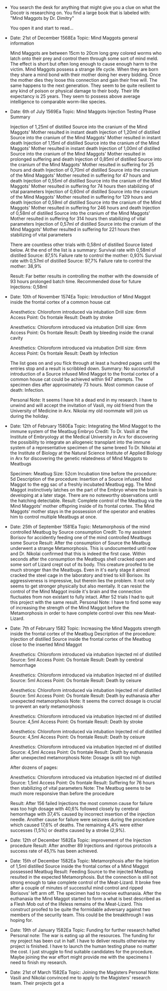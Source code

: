 - You search the desk for anything that might give you a clue on what the Docotr is researching on. You find a large book that is labeled with: "Mind Maggots by Dr. Dimitry"
  
  You open it and start to read...
- Date: 21st of December 1568Ea
  Topic: Mind Maggots general information
  
  Mind Maggots are between 15cm to 20cm long grey colored worms who latch onto their prey and control them through some sort of mind meld. The effect is short but often long enough to cause enough harm to the victim. Mind Maggots possess a strange life cycle. When they are born they share a mind bond with their mother doing her every bidding. Once the mother dies they loose this connection and gain their free will. The same happens to the next generation. They seem to be quite resilient to any kind of poison or physical damage to their body. Their life expectancy is 25 years. They seem to possess above average intelligence to comparable worm-like species.
- Date: 6th of July 1569Ea
  Topic: Mind Maggots Injection Testing Phase Summary
  
  Injection of 1,25ml of distilled Source into the cranium of the Mind Maggots' Mother resulted in instant death
  Injection of 1,20ml of distilled Source into the cranium of the Mind Maggots' Mother resulted in instant death
  Injection of 1,15ml of distilled Source into the cranium of the Mind Maggots' Mother resulted in instant death
  Injection of 1,00ml of distilled Source into the cranium of the Mind Maggots' Mother resulted in prolonged suffering and death
  Injection of 0,85ml of distilled Source into the cranium of the Mind Maggots' Mother resulted in suffering for 25 hours and death
  Injection of 0,70ml of distilled Source into the cranium of the Mind Maggots' Mother resulted in suffering for 47 hours and death
  Injection of 0,55ml of distilled Source into the cranium of the Mind Maggots' Mother resulted in suffering for 74 hours then stabilizing of vital parameters
  Injection of 0,60ml of distilled Source into the cranium of the Mind Maggots' Mother resulted in suffering for 129 hours and death
  Injection of 0,59ml of distilled Source into the cranium of the Mind Maggots' Mother resulted in suffering for 246 hours and death
  Injection of 0,58ml of distilled Source into the cranium of the Mind Maggots' Mother resulted in suffering for 314 hours then stabilizing of vital parameters
  Injection of 0,57ml of distilled Source into the cranium of the Mind Maggots' Mother resulted in suffering for 221 hours then stabilizing of vital parameters
  
  There are countless other trials with 0,58ml of distilled Source listed below. At the end of the list is a summary: 
  Survival rate with 0,58ml of distilled Source: 87,5% Failure rate to control the mother: 0,93%
  Survival rate with 0,57ml of distilled Source: 97,7% Failure rate to control the mother: 38,9%
  
  Result: Far better results in controlling the mother with the downside of 93 hours prolonged batch time. Recommended dose for future Injections: 0,58ml
- Date: 10th of November 1574Ea
  Topic: Introduction of Mind Maggot inside the frontal cortex of a common house cat
  
  Anesthetics: Chloroform introduced via intubation
  Drill size: 6mm
  Access Point: Os frontale
  Result: Death by stroke
  
  Anesthetics: Chloroform introduced via intubation
  Drill size: 6mm
  Access Point: Os frontale
  Result: Death by bleeding inside the cranal cavity
  
  Anesthetics: Chloroform introduced via intubation
  Drill size: 6mm
  Access Point: Os frontale
  Result: Death by Infection
  
  The list goes on and you flick through at least a hundred pages until the entries stop and a result is scribbled down.
  Summary: No successfull introduction of a Source infused Mind Maggot to the frontal cortex of a common house cat could be achieved within 947 attempts. The specimen dies after approximately 73 hours. Most common cause of death: Infection.
  
  Personal Note: It seems I have hit a dead end in my research. I have to unwind and will accept the invitation of Vasili, my old friend from the University of Medicine in Arx. Nikolai my old roommate will join us during the holiday.
- Date: 12th of February 1580Ea
  Topic: Integrating the Mind Maggot to the immune system of the Meatbug Embryo
  Credit: To Dr. Vasili at the Institute of Embryology at the Medical University in Arx for discovering the possibility to integrate an allogeneic transplant into the immune system of a representative specimen of the same breed
  To Dr. Nikolai at the Institute of Biology at the Natural Science Institute of Applied Biology in Arx for discovering the genetic relatedness of Mind Maggots to Meatbugs
  
  Specimen: Meatbug
  Size: 52cm
  Incubation time before the procedure: 5d
  Description of the procedure: Insertion of a Source infused Mind Maggot to the egg sac of a freshly incubated Meatbug egg. The Mind Maggot instinctively latches on the part of the Embryo where the brain is developing at a later stage. There are no noteworthy observations until the hatching detectable.
  Result: Complete control of the Meatbug via the Mind Maggots' mother offspring inside of its frontal cortex. The Mind Maggots' mother stays in the possession of the operator and enables him to control multiple Meatbugs at once.
- Date: 25th of September 1581Ea
  Topic: Metamorphosis of the mind controlled Meatbug by Source consumption
  Credit: To my assistent Borisov for accidently feeding one of the mind controlled Meatbugs some Source
  Result: After the consumption of Source the Meatbug underwent a strange Metamorphosis. This is undocumented until now and Dr. Nikolai confirmed that this is indeed the first case. Within seconds after the consumption the Meatbugs shell cracked open and some sort of Lizard crept out of its body. This creature proofed to be much stronger than the Meatbugs. Even in it's early stage it almost cracked the steel cage in the laboratory and tried to kill Borisov. Its aggressiveness is impressive, but therein lies the problem. It not only seems to get stronger physically but also mentally. It can resist the control of the Mind Maggot inside it's brain and the connection fluctuates from non existant to fully intact. After 52 trials I had to quit this project with the same result.
  Personal Note: I have to find some way of increasing the strength of the Mind Maggot before the Metamorphosis in order to have complete control over this new Meat-Lizard.
- Date: 7th of February 1582
  Topic: Increasing the Mind Maggots strength inside the frontal cortex of the Meatbug
  Description of the procedure: Injection of distilled Source inside the frontal cortex of the Meatbug close to the inserted Mind Maggot
  
  Anesthetics: Chloroform introduced via intubation
  Injected ml of distilled Source: 5ml
  Access Point: Os frontale
  Result: Death by cerebral hemorrhage
  
  Anesthetics: Chloroform introduced via intubation
  Injected ml of distilled Source: 5ml
  Access Point: Os frontale
  Result: Death by ceisure
  
  Anesthetics: Chloroform introduced via intubation
  Injected ml of distilled Source: 5ml
  Access Point: Os frontale
  Result: Death by euthanasia after unexpected metamorphosis
  Note: It seems the correct dosage is crucial to prevent an early metamorphosis
  
  Anesthetics: Chloroform introduced via intubation
  Injected ml of distilled Source: 4,5ml
  Access Point: Os frontale
  Result: Death by stroke
  
  Anesthetics: Chloroform introduced via intubation
  Injected ml of distilled Source: 4,5ml
  Access Point: Os frontale
  Result: Death by ceisure
  
  Anesthetics: Chloroform introduced via intubation
  Injected ml of distilled Source: 4,5ml
  Access Point: Os frontale
  Result: Death by euthanasia after unexpected metamorphosis
  Note: Dosage is still too high
  
  After dozens of pages:
  
  Anesthetics: Chloroform introduced via intubation
  Injected ml of distilled Source: 1,5ml
  Access Point: Os frontale
  Result: Suffering for 76 hours then stabilizing of vital parameters
  Note: The Meatbug seems to be much more responsive than before the procedure
  
  Result: After 156 failed Injections the most common cause for failure was too high dosage with 40,6% followed closely by cerebral hemorrhage with 37,4% caused by incorrect insertion of the injection needle. Another cause for failure were seizures during the procedure which caused 17,6% of deaths. The remaining 4,4% were either successes (1,5%) or deaths caused by a stroke (2,9%).
- Date: 12th of December 1582Ea
  Topic: improvement of the Injection procedure
  Result: After another 89 Injections and rigorous protocols a success rate of 45,1% has been achieved.
- Date: 15th of December 1582Ea
  Topic: Metamorphosis after the Injetion of 1,5ml distilled Source inside the frontal cortex of a Mind Maggot possessed Meatbug
  Result: Feeding Source to the injected Meatbug resulted in the expected Metamorphosis. But the connection is still not strong enough to take complete control of the Meat-Lizard. It broke free after a couple of minutes of successful mind control and ripped Borisovs' left arm off. The specimen had to receive euthanasia. After the euthanasia the Mind Maggot started to form a what is best described as a Flesh Mob out of the lifeless remains of the Meat-Lizard. This construct proofed to be quite the formidable adversary against two members of the security team. This could be the breakthrough I was hoping for.
- Date: 19th of January 1582Ea
  Topic: Funding for further research halfed
  Personal note: The war is eating up all the resources. The funding for my project has been cut in half. I have to deliver results otherwise my project is finished. I have to launch the human testing phase no matter the cost. I just struggle to find suitable candidates for the procedure. Maybe joining the war effort might provide me with the specimens I need to finish my research.
- Date: 21st of March 1582Ea
  Topic: Joining the Magisters
  Personal Note: Vasili and Nikolai convinced me to apply to the Magisters' research team. Their projects got a